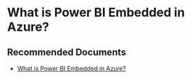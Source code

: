   <properties
	pageTitle="advisory - what is power bi embedded in azure?"
	description="advisory - what is power bi embedded in azure?"
	service="microsoft.PowerBIDedicated"
	resource="capacities"
	authors="pjfreitas"
	ms.author="pfreitas"	
	displayOrder="710"
	selfHelpType="generic"
	supportTopicIds="32628061"
	productPesIds="16334"
	cloudEnvironments="public, MoonCake, fairfax" 
	articleId="aa0b70f5-c574-39b1-e52e-b0bf89507004"
/>

# What is Power BI Embedded in Azure?

## **Recommended Documents**

* [What is Power BI Embedded in Azure?](https://docs.microsoft.com/power-bi/developer/azure-pbie-what-is-power-bi-embedded)

